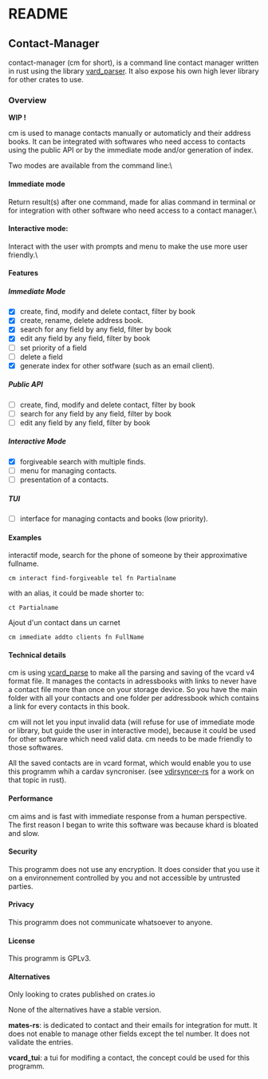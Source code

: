 # README

## Contact-Manager

contact-manager (cm for short), is a command line contact manager written in rust using the library [vard_parser](https://crates.io/crates/vcard_parser).
It also expose his own high lever library for other crates to use.

### Overview

**WIP !**

cm is used to manage contacts manually or automaticly and their address books. It can be integrated with softwares who need access to contacts using the public API or by the immediate mode and/or generation of index.
 
Two modes are available from the command line:\

#### Immediate mode

Return result(s) after one command, made for alias command in terminal or for integration with other software who need access to a contact manager.\

#### Interactive mode: 

Interact with the user with prompts and menu to make the use more user friendly.\

#### Features

##### Immediate Mode

- [x] create, find, modify and delete contact, filter by book
- [x] create, rename, delete address book.
- [x] search for any field by any field, filter by book
- [x] edit any field by any field, filter by book
- [ ] set priority of a field
- [ ] delete a field
- [x] generate index for other sotfware (such as an email client).

##### Public API

- [ ] create, find, modify and delete contact, filter by book
- [ ] search for any field by any field, filter by book
- [ ] edit any field by any field, filter by book

##### Interactive Mode

- [x] forgiveable search with multiple finds.
- [ ] menu for managing contacts.
- [ ] presentation of a contacts.

##### TUI

- [ ] interface for managing contacts and books (low priority).


#### Examples

interactif mode, search for the phone of someone by their approximative fullname.
```bash,ignore
cm interact find-forgiveable tel fn Partialname
```

with an alias, it could be made shorter to:
```bash,ignore
ct Partialname
```
Ajout d'un contact dans un carnet
```bash,ignore
cm immediate addto clients fn FullName
```




#### Technical details

cm is using [vcard_parse](https://crates.io/crates/vcard_parser) to make all the parsing and saving of the vcard v4 format file.
It manages the contacts in adressbooks with links to never have a contact file more than once on your storage device. So you have the main folder with all your contacts and one folder per addressbook which contains a link for every contacts in this book.

cm will not let you input invalid data (will refuse for use of immediate mode or library, but guide the user in interactive mode), because it could be used for other software which need valid data. cm needs to be made friendly to those softwares.

All the saved contacts are in vcard format, which would enable you to use this programm whih a cardav syncroniser. (see [vdirsyncer-rs](https://git.sr.ht/~whynothugo/vdirsyncer-rs) for a work on that topic in rust).


#### Performance

cm aims and is fast with immediate response from a human perspective. The first reason I began to write this software was because khard is bloated and slow.

#### Security

This programm does not use any encryption. It does consider that you use it on a environnement controlled by you and not accessible by untrusted parties.

#### Privacy

This programm does not communicate whatsoever to anyone.

#### License

This programm is GPLv3.

#### Alternatives

Only looking to crates published on crates.io

None of the alternatives have a stable version.

**mates-rs**: is dedicated to contact and their emails for integration for mutt. It does not enable to manage other fields except the tel number. It does not validate the entries.

**vcard_tui**: a tui for modifing a contact, the concept could be used for this programm.
